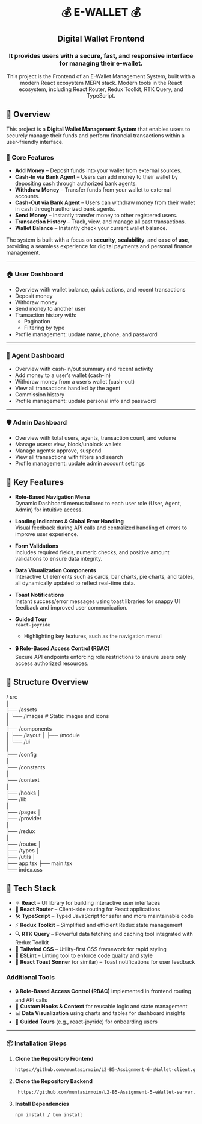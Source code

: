 <h1 align="center">💰 E-WALLET 💰</h1>
<h2 align="center">Digital Wallet Frontend </h2>
<h3 align="center">It provides users with a secure, fast, and responsive interface for managing their e-wallet. </h3>
<p align="center"> This project is the Frontend of an E-Wallet Management System, built with a modern React ecosystem MERN stack. Modern tools in the React ecosystem, including React Router, Redux Toolkit, RTK Query, and TypeScript.</p>

## 📖 Overview

This project is a **Digital Wallet Management System** that enables users to securely manage their funds and perform financial transactions within a user-friendly interface.

### 🔑 Core Features

- **Add Money** – Deposit funds into your wallet from external sources.
- **Cash-In via Bank Agent** – Users can add money to their wallet by depositing cash through authorized bank agents.
- **Withdraw Money** – Transfer funds from your wallet to external accounts.
- **Cash-Out via Bank Agent** – Users can withdraw money from their wallet in cash through authorized bank agents.
- **Send Money** – Instantly transfer money to other registered users.
- **Transaction History** – Track, view, and manage all past transactions.
- **Wallet Balance** – Instantly check your current wallet balance.

The system is built with a focus on **security**, **scalability**, and **ease of use**, providing a seamless experience for digital payments and personal finance management.

---

### 🏠 User Dashboard

- Overview with wallet balance, quick actions, and recent transactions
- Deposit money
- Withdraw money
- Send money to another user
- Transaction history with:
  - Pagination
  - Filtering by type
- Profile management: update name, phone, and password

---

### 🏢 Agent Dashboard

- Overview with cash-in/out summary and recent activity
- Add money to a user’s wallet (cash-in)
- Withdraw money from a user’s wallet (cash-out)
- View all transactions handled by the agent
- Commission history
- Profile management: update personal info and password

---

### 🛡️ Admin Dashboard

- Overview with total users, agents, transaction count, and volume
- Manage users: view, block/unblock wallets
- Manage agents: approve, suspend
- View all transactions with filters and search
- Profile management: update admin account settings

## 🔑 Key Features

- **Role-Based Navigation Menu**  
  Dynamic Dashboard menus tailored to each user role (User, Agent, Admin) for intuitive access.

- **Loading Indicators & Global Error Handling**  
  Visual feedback during API calls and centralized handling of errors to improve user experience.

- **Form Validations**  
  Includes required fields, numeric checks, and positive amount validations to ensure data integrity.

- **Data Visualization Components**  
  Interactive UI elements such as cards, bar charts, pie charts, and tables, all dynamically updated to reflect real-time data.

- **Toast Notifications**  
  Instant success/error messages using toast libraries for snappy UI feedback and improved user communication.

- **Guided Tour**  
   `react-joyride`

  - Highlighting key features, such as the navigation menu!

- **🔒 Role-Based Access Control (RBAC)**  
  Secure API endpoints enforcing role restrictions to ensure users only access authorized resources.

## 📂 Structure Overview

/ src  
│  
├── /assets  
│ └── /images # Static images and icons  
│  
├── /components  
│ ├── /layout
│ ├── /module  
│ └── /ui  
│  
├── /config  
│  
├── /constants  
│  
├── /context  
│  
├── /hooks
│  
├── /lib  
│  
├── /pages
│  
├── /provider  
│  
├── /redux  
│  
├── /routes
│  
├── /types
│  
├── /utils
│  
├── app.tsx
├── main.tsx  
└── index.css

## 🧰 Tech Stack

- ⚛️ **React** – UI library for building interactive user interfaces
- 🧭 **React Router** – Client-side routing for React applications
- 🛠 **TypeScript** – Typed JavaScript for safer and more maintainable code
- ⚡ **Redux Toolkit** – Simplified and efficient Redux state management
- 🔍 **RTK Query** – Powerful data fetching and caching tool integrated with Redux Toolkit
- 🎨 **Tailwind CSS** – Utility-first CSS framework for rapid styling
- 🧹 **ESLint** – Linting tool to enforce code quality and style
- 🔔 **React Toast Sonner** (or similar) – Toast notifications for user feedback

### Additional Tools

- 🔒 **Role-Based Access Control (RBAC)** implemented in frontend routing and API calls
- 🧩 **Custom Hooks & Context** for reusable logic and state management
- 📊 **Data Visualization** using charts and tables for dashboard insights
- 🧭 **Guided Tours** (e.g., react-joyride) for onboarding users

---

### 📦 Installation Steps

1. **Clone the Repository Frontend**

   ```bash
   https://github.com/muntasirmoin/L2-B5-Assignment-6-eWallet-client.git
   ```

2. **Clone the Repository Backend**

   ```bash
    https://github.com/muntasirmoin/L2-B5-Assignment-5-eWallet-server.git
   ```

3. **Install Dependencies**

   ```bash
   npm install / bun install
   ```
